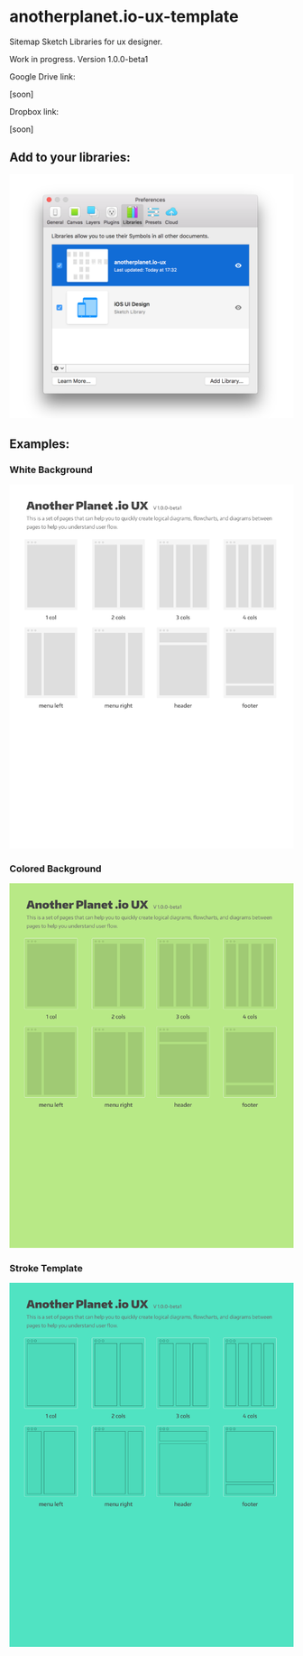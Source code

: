 # anotherplanet.io-ux-template
Sitemap Sketch Libraries for ux designer.

Work in progress. Version 1.0.0-beta1

Google Drive link:

[soon]

Dropbox link:

[soon]

## Add to your libraries:

![Sketch App Libraries](./assets/libraries-sketchapp.png)

## Examples:

### White Background

![White Background](./assets/ux-white-background.png)

### Colored Background

![Colored Background](./assets/ux-fill-color-background.png)

### Stroke Template

![Stroke Template Background](./assets/ux-stroke-color-background.png)
